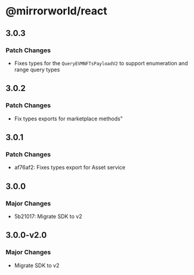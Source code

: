 # @mirrorworld/react

## 3.0.3

### Patch Changes

- Fixes types for the `QueryEVMNFTsPayloadV2` to support enumeration and range query types

## 3.0.2

### Patch Changes

- Fix types exports for marketplace methods"

## 3.0.1

### Patch Changes

- af76af2: Fixes types export for Asset service

## 3.0.0

### Major Changes

- 5b21017: Migrate SDK to v2

## 3.0.0-v2.0

### Major Changes

- Migrate SDK to v2
